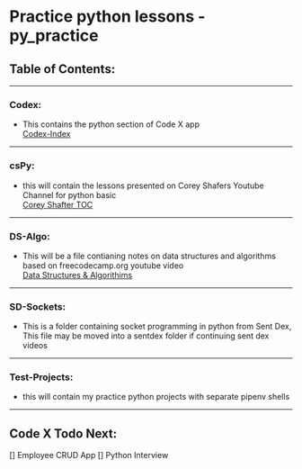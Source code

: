 # Practice python lessons - py_practice


## Table of Contents:    
***     
### Codex:   
- This contains the python section of Code X app  
[Codex-Index](./codex/readme.md)      
***   
### csPy:   
- this will contain the lessons presented on Corey Shafers Youtube Channel for python basic   
[Corey Shafter TOC](./csPy/TOC.md)    
***   
### DS-Algo:   
- This will be a file contianing notes on data structures and algorithms based on freecodecamp.org youtube video   
[Data Structures & Algorithims](./ds-algo/toc.md)    
***   
### SD-Sockets:   
- This is a folder containing socket programming in python from Sent Dex, This file may be moved into a sentdex folder if continuing sent dex videos   
[]()    
***   
### Test-Projects:   
- this will contain my practice python projects with separate pipenv shells   
[]()    
***   
## Code X Todo Next:
[] Employee CRUD App
[] Python Interview